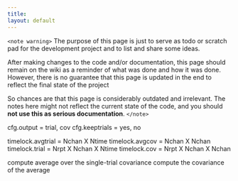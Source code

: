 ```yaml
---
title:
layout: default
---
```


`<note warning>`
The purpose of this page is just to serve as todo or scratch pad for the development project and to list and share some ideas. 

After making changes to the code and/or documentation, this page should remain on the wiki as a reminder of what was done and how it was done. However, there is no guarantee that this page is updated in the end to reflect the final state of the project

So chances are that this page is considerably outdated and irrelevant. The notes here might not reflect the current state of the code, and you should **not use this as serious documentation**.
`</note>`

cfg.output     = trial, cov
cfg.keeptrials = yes, no

timelock.avgtrial = Nchan X Ntime
timelock.avgcov   = Nchan X Nchan
timelock.trial    = Nrpt X Nchan X Ntime
timelock.cov      = Nrpt X Nchan X Nchan

compute average over the single-trial covariance
compute the covariance of the average 


